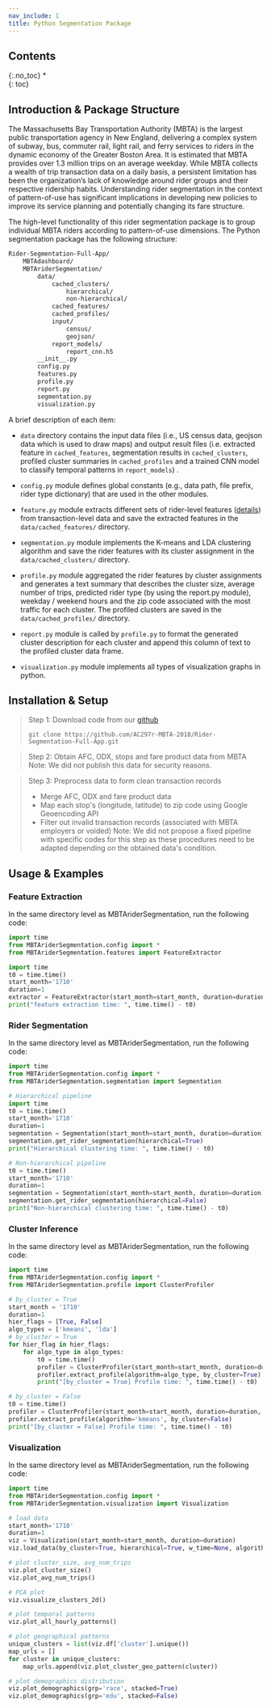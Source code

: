 ```yaml
---
nav_include: 1
title: Python Segmentation Package
---
```


## Contents
{:.no_toc}
*  
{: toc}

## Introduction & Package Structure
The Massachusetts Bay Transportation Authority (MBTA) is the largest public transportation agency in New England, delivering a complex system of subway, bus, commuter rail, light rail, and ferry services to riders in the dynamic economy of the Greater Boston Area. It is estimated that MBTA provides over 1.3 million trips on an average weekday. While MBTA collects a wealth of trip transaction data on a daily basis, a persistent limitation has been the organization’s lack of knowledge around rider groups and their respective ridership habits. Understanding rider segmentation in the context of pattern-of-use has significant implications in developing new policies to improve its service planning and potentially changing its fare structure.

The high-level functionality of this rider segmentation package is to group individual MBTA riders according to pattern-of-use dimensions. The Python segmentation package has the following structure:

```sh
Rider-Segmentation-Full-App/
    MBTAdashboard/
    MBTAriderSegmentation/
        data/
            cached_clusters/
                hierarchical/
                non-hierarchical/
            cached_features/
            cached_profiles/
            input/
                census/
                geojson/
            report_models/
                report_cnn.h5
        __init__.py
        config.py
        features.py
        profile.py
        report.py
        segmentation.py
        visualization.py
```

A brief description of each item:

- `data` directory contains the input data files (i.e., US census data, geojson data which is used to draw maps) and output result files (i.e. extracted feature in `cached_features`, segmentation results in `cached_clusters`, profiled cluster summaries in `cached_profiles` and a trained CNN model to classify temporal patterns in `report_models`) .

- `config.py` module defines global constants (e.g., data path, file prefix, rider type dictionary) that are used in the other modules.

- `feature.py` module extracts different sets of rider-level features ([details](https://ac297r-mbta-2018.github.io/Final-Report/feature.html)) from transaction-level data and save the extracted features in the `data/cached_features/` directory.

- `segmentation.py` module implements the K-means and LDA clustering algorithm and save the rider features with its cluster assignment in the `data/cached_clusters/` directory.

- `profile.py` module aggregated the rider features by cluster assignments and generates a text summary that describes the cluster size, average number of trips, predicted rider type (by using the report.py module), weekday / weekend hours and the zip code associated with the most traffic for each cluster. The profiled clusters are saved in the `data/cached_profiles/` directory.

- `report.py` module is called by `profile.py` to format the generated cluster description for each cluster and append this column of text to the profiled cluster data frame.

- `visualization.py` module implements all types of visualization graphs in python.

## Installation & Setup

> Step 1: Download code from our [github](https://github.com/AC297r-MBTA-2018/Rider-Segmentation-Full-App)
> ```
> git clone https://github.com/AC297r-MBTA-2018/Rider-Segmentation-Full-App.git
> ```

> Step 2: Obtain AFC, ODX, stops and fare product data from MBTA
> Note: We did not publish this data for security reasons.

> Step 3: Preprocess data to form clean transaction records
> - Merge AFC, ODX and fare product data
> - Map each stop's (longitude, latitude) to zip code using Google Geoencoding API
> - Filter out invalid transaction records (associated with MBTA employers or voided)
> Note: We did not propose a fixed pipeline with specific codes for this step as these procedures need to be adapted depending on the obtained data's condition.


## Usage & Examples

### Feature Extraction

In the same directory level as MBTAriderSegmentation, run the following code:

```python
import time
from MBTAriderSegmentation.config import *
from MBTAriderSegmentation.features import FeatureExtractor

import time
t0 = time.time()
start_month='1710'
duration=1
extractor = FeatureExtractor(start_month=start_month, duration=duration).extract_features()
print("feature extraction time: ", time.time() - t0)
```
### Rider Segmentation

In the same directory level as MBTAriderSegmentation, run the following code:

```python
import time
from MBTAriderSegmentation.config import *
from MBTAriderSegmentation.segmentation import Segmentation

# Hierarchical pipeline
import time
t0 = time.time()
start_month='1710'
duration=1
segmentation = Segmentation(start_month=start_month, duration=duration)
segmentation.get_rider_segmentation(hierarchical=True)
print("Hierarchical clustering time: ", time.time() - t0)

# Non-hierarchical pipeline
t0 = time.time()
start_month='1710'
duration=1
segmentation = Segmentation(start_month=start_month, duration=duration)
segmentation.get_rider_segmentation(hierarchical=False)
print("Non-hierarchical clustering time: ", time.time() - t0)
```
### Cluster Inference

In the same directory level as MBTAriderSegmentation, run the following code:

```python
import time
from MBTAriderSegmentation.config import *
from MBTAriderSegmentation.profile import ClusterProfiler

# by_cluster = True
start_month = '1710'
duration=1
hier_flags = [True, False]
algo_types = ['kmeans', 'lda']
# by_cluster = True
for hier_flag in hier_flags:
    for algo_type in algo_types:
        t0 = time.time()
        profiler = ClusterProfiler(start_month=start_month, duration=duration, hierarchical=hier_flag)
        profiler.extract_profile(algorithm=algo_type, by_cluster=True)
        print("[by_cluster = True] Profile time: ", time.time() - t0)

# by_cluster = False
t0 = time.time()
profiler = ClusterProfiler(start_month=start_month, duration=duration, hierarchical=True)
profiler.extract_profile(algorithm='kmeans', by_cluster=False)
print("[by_cluster = False] Profile time: ", time.time() - t0)

```

### Visualization

In the same directory level as MBTAriderSegmentation, run the following code:

```python
import time
from MBTAriderSegmentation.config import *
from MBTAriderSegmentation.visualization import Visualization

# load data
start_month='1710'
duration=1
viz = Visualization(start_month=start_month, duration=duration)
viz.load_data(by_cluster=True, hierarchical=True, w_time=None, algorithm='lda')

# plot cluster_size, avg_num_trips
viz.plot_cluster_size()
viz.plot_avg_num_trips()

# PCA plot
viz.visualize_clusters_2d()

# plot temporal patterns
viz.plot_all_hourly_patterns()

# plot geographical patterns
unique_clusters = list(viz.df['cluster'].unique())
map_urls = []
for cluster in unique_clusters:
    map_urls.append(viz.plot_cluster_geo_pattern(cluster))

# plot demographics distribution
viz.plot_demographics(grp='race', stacked=True)
viz.plot_demographics(grp='edu', stacked=False)

```
